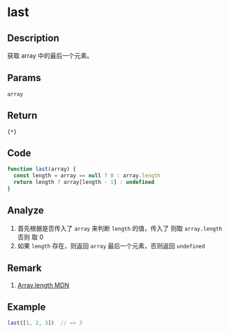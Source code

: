 # last 

## Description 
获取 array 中的最后一个元素。
## Params
`array`
## Return
`{*}`

## Code
```js
function last(array) {
  const length = array == null ? 0 : array.length
  return length ? array[length - 1] : undefined
}
```
## Analyze
1. 首先根据是否传入了 `array` 来判断 `length` 的值，传入了 则取 `array.length` 否则 取 0
2. 如果 `length` 存在，则返回 `array` 最后一个元素，否则返回 `undefined`
## Remark
1. [Array.length MDN](https://developer.mozilla.org/zh-CN/docs/Web/JavaScript/Reference/Global_Objects/Array/length)
## Example
```js
last([1, 2, 3])  // => 3
```
